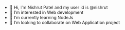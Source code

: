 - 👋 Hi, I’m Nishrut Patel and my user id is @nishrut
- 👀 I’m interested in Web development
- 🌱 I’m currently learning NodeJs
- 💞️ I’m looking to collaborate on Web Application project

<!---
nishrut/nishrut is a ✨ special ✨ repository because its `README.md` (this file) appears on your GitHub profile.
You can click the Preview link to take a look at your changes.
--->
